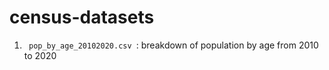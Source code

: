 # census-datasets
1. <code> pop_by_age_20102020.csv </code>: breakdown of population by age from 2010 to 2020
